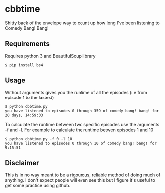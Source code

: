 # cbbtime
Shitty back of the envelope way to count up how long I've been listening to Comedy Bang! Bang!

## Requirements
Requires python 3 and BeautifulSoup library

    $ pip install bs4

## Usage
  Without arguments gives you the runtime of all the episodes (i.e from episode 1 to the lastest)

    $ python cbbtime.py 
    you have listened to episodes 0 through 359 of comedy bang! bang! for 20 days, 14:59:33

  To calculate the runtime between two specific episodes use the arguments -f and -l. For example to calculate the runtime betwen episodes 1 and 10

    $ python cbbtime.py -f 0 -l 10
    you have listened to episodes 0 through 10 of comedy bang! bang! for 9:15:51

## Disclaimer
This is in no way meant to be a rigourous, reliable method of doing much of anything. I don't expect people will even see this but I figure it's useful to get some practice using github.
